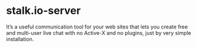 stalk.io-server
===============

It’s a useful communication tool for your web sites that lets you create free and multi-user live chat with no Active-X and no plugins, just by very simple installation.
